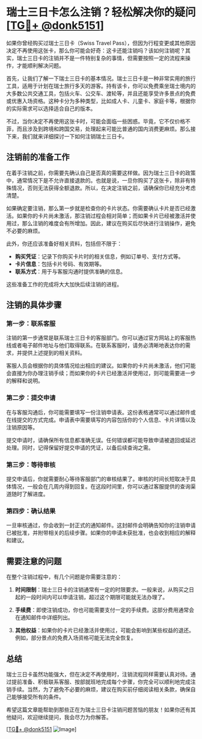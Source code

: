# 瑞士三日卡怎么注销？轻松解决你的疑问[[TG💪+ @donk5151](https://t.me/s/donk5151)]

如果你曾经购买过瑞士三日卡（Swiss Travel Pass），但因为行程变更或其他原因决定不再使用这张卡，那么你可能会好奇：这卡还能注销吗？该如何注销呢？其实，瑞士三日卡的注销并不是一件特别复杂的事情，但需要按照一定的流程来操作，才能顺利解决问题。

首先，让我们了解一下瑞士三日卡的基本情况。瑞士三日卡是一种非常实用的旅行工具，适用于计划在瑞士旅行多天的游客。持有该卡，你可以免费乘坐瑞士境内的大多数公共交通工具，包括火车、公交车、渡轮等，并且还能享受许多景点的免费或优惠入场资格。这种卡分为多种类型，比如成人卡、儿童卡、家庭卡等，根据你的实际需求可以选择适合自己的版本。

不过，当你决定不再使用这张卡时，可能会面临一些困惑。毕竟，它不仅价格不菲，而且涉及到跨境和跨国交易，处理起来可能比普通的国内消费更麻烦。那么接下来，我们就来详细探讨一下如何注销瑞士三日卡。

## 注销前的准备工作

在着手注销之前，你需要先确认自己是否真的需要这样做。因为瑞士三日卡的政策中，通常情况下是不允许直接退款的。也就是说，一旦你购买了这张卡，除非有特殊情况，否则无法获得全额退款。所以，在决定注销之前，请确保你已经充分考虑清楚。

如果确定要注销，那么第一步就是检查你的卡片状态。你需要确认卡片是否已经激活。如果你的卡片尚未激活，那注销过程会相对简单；而如果卡片已经被激活并使用过，那么注销的难度会有所增加。因此，建议在购买后尽快进行注销操作，避免不必要的麻烦。

此外，你还应该准备好相关资料，包括但不限于：

- **购买凭证**：记录下你购买卡片时的相关信息，例如订单号、支付方式等。
- **卡片信息**：包括卡片号码、有效期等。
- **联系方式**：用于与客服沟通时提供准确的信息。

这些准备工作的完成将大大加快后续注销的进程。

## 注销的具体步骤

### 第一步：联系客服

注销的第一步通常是联系瑞士三日卡的客服部门。你可以通过官方网站上的客服热线或者电子邮件地址与他们取得联系。在联系客服时，请务必清晰地表达你的需求，并提供上述提到的相关资料。

客服人员会根据你的具体情况给出相应的建议。如果你的卡片尚未激活，他们可能会直接为你办理注销手续；而如果你的卡片已经激活并使用过，则可能需要进一步的解释和说明。

### 第二步：提交申请

在与客服沟通后，你可能需要填写一份注销申请表。这份表格通常可以通过邮件或在线提交的方式完成。申请表中需要填写的内容包括你的个人信息、卡片详情以及注销原因等。

提交申请时，请确保所有信息都准确无误。任何错误都可能导致申请被退回或延迟处理。同时，记得保留好提交申请的凭证，以备后续查询之需。

### 第三步：等待审核

提交申请后，你就需要耐心等待客服部门的审核结果了。审核的时间长短取决于具体情况，一般会在几周内得到回复。在这段时间里，你可以通过客服提供的查询渠道随时了解进度。

### 第四步：确认结果

一旦审核通过，你会收到一封正式的通知邮件。这封邮件会明确告知你的注销申请已被批准，并附带相关的后续步骤。如果你的申请未获批准，也会收到相应的解释和建议。

## 需要注意的问题

在整个注销过程中，有几个问题是你需要注意的：

1. **时间限制**：瑞士三日卡的注销通常有一定的时限要求。一般来说，从购买之日起的一段时间内可以申请注销，超过这个期限可能就无法办理了。
   
2. **手续费**：即使注销成功，你也可能需要支付一定的手续费。这部分费用通常会在通知邮件中详细列出。

3. **其他权益**：如果你的卡片已经激活并使用过，可能会影响到某些权益的退还。例如，部分景点的免费入场资格可能无法完全恢复。

## 总结

瑞士三日卡虽然功能强大，但在决定不再使用时，注销流程同样需要认真对待。通过提前准备、积极联系客服、按部就班地完成每个步骤，你完全可以顺利地完成注销手续。当然，为了避免不必要的麻烦，建议在购买前仔细阅读相关条款，确保自己能够接受所有的条件。

希望这篇文章能帮助到那些正在为瑞士三日卡注销问题苦恼的朋友！如果你还有其他疑问，欢迎继续提问，我会尽力为你解答。

[[TG💪+ @donk5151](https://t.me/s/donk5151) ![Image](https://i.postimg.cc/rwNCRYN7/Snipaste-2025-04-30-17-27-05.png)]